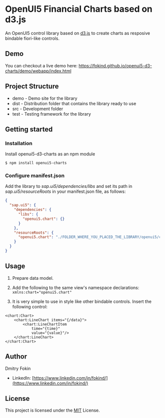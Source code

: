 # OpenUI5 Financial Charts based on d3.js
An OpenUI5 control library based on [d3.js](https://github.com/d3/d3) to create charts as resposive bindable fiori-like controls.

## Demo
You can checkout a live demo here:
https://fokind.github.io/openui5-d3-charts/demo/webapp/index.html

## Project Structure
* demo - Demo site for the library
* dist - Distribution folder that contains the library ready to use
* src  - Development folder
* test - Testing framework for the library

## Getting started

### Installation
Install openui5-d3-charts as an npm module
```sh
$ npm install openui5-charts
```

### Configure manifest.json
Add the library to *sap.ui5/dependencies/libs* and set its path in *sap.ui5/resourceRoots* in your manifest.json file, as follows:

```json
{
  "sap.ui5": {
    "dependencies": {
      "libs": {
        "openui5.chart": {}
      }
    },
    "resourceRoots": {
      "openui5.chart": "./FOLDER_WHERE_YOU_PLACED_THE_LIBRARY/openui5/chart/"
    }
  }
}
```

## Usage
1. Prepare data model.

2. Add the following to the same view's namespace declarations: `xmlns:chart="openui5.chart"`

3. It is very simple to use in style like other bindable controls. Insert the following control:
```
<chart:Chart>
	<chart:LineChart items="{/data}">
		<chart:LineChartItem
			time="{time}" 
			value="{value}"/>
	</chart:LineChart>
</chart:Chart>
```

## Author
Dmitry Fokin
- LinkedIn: [https://www.linkedin.com/in/fokind/](https://www.linkedin.com/in/fokind/)

## License
This project is licensed under the [MIT](LICENSE) License.
